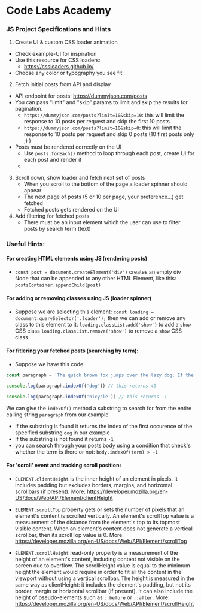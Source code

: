 # Code Labs Academy

### JS Project Specifications and Hints

1. Create UI & custom CSS loader animation

  - Check example-UI for inspiration
  - Use this resource for CSS loaders:
    - https://cssloaders.github.io/
  - Choose any color or typography you see fit

2. Fetch initial posts from API and display
  - API endpoint for posts: https://dummyjson.com/posts
  - You can pass "limit" and "skip" params to limit and skip the results for pagination.
    - `https://dummyjson.com/posts?limit=10&skip=10`: this will limit the response to 10 posts per request and skip the first 10 posts
    - `https://dummyjson.com/posts?limit=10&skip=0`: this will limit the response to 10 posts per request and skip 0 posts (10 first posts only ;) )
  - Posts must be rendered correctly on the UI
    - Use `posts.forEach()` method to loop through each post, create UI for each post and render it
    - 
3. Scroll down, show loader and fetch next set of posts
   - When you scroll to the bottom of the page a loader spinner should appear
   - The next page of posts (5 or 10 per page, your preference...) get fetched
   - Fetched posts gets rendered on the UI  
4. Add filtering for fetched posts
   - There must be an input element which the user can use to filter posts by search term (text)

### Useful Hints:

#### For creating HTML elements using JS (rendering posts)
* `const post = document.createElement('div')` creates an empty div Node that can be appended to any other HTML Element, like this: `postsContainer.appendChild(post)`  

#### For adding or removing classes using JS (loader spinner)
* Suppose we are selecting this element: 
`const loading = document.querySelector('.loader');`
then we can add or remove any class to this element to it:
`loading.classList.add('show')` to add a `show` CSS class
`loading.classList.remove('show')` to remove a `show` CSS class

#### For fitlering your fetched posts (searching by term):
* Suppose we have this code: 
```js
const paragraph = 'The quick brown fox jumps over the lazy dog. If the dog barked, was it really lazy?';

console.log(paragraph.indexOf('dog')) // this returns 40

console.log(paragraph.indexOf('bicycle')) // this returns -1
```
We can give the `indexOf()` method a substring to search for from the entire calling string `paragraph` from our example
  * If the substring is found it returns the index of the first occurence of the specified substring `dog` in our example
  * If the substring is not found it returns `-1`
  * you can search through your posts body using a condition that check's whether the term is there or not: `body.indexOf(term) > -1`     

#### For 'scroll' event and tracking scroll position: 
* `ELEMENT.clientHeight` is the inner height of an element in pixels. It includes padding but excludes borders, margins, and horizontal scrollbars (if present).
More: https://developer.mozilla.org/en-US/docs/Web/API/Element/clientHeight

* `ELEMENT.scrollTop` property gets or sets the number of pixels that an element's content is scrolled vertically.
An element's scrollTop value is a measurement of the distance from the element's top to its topmost visible content. When an element's content does not generate a vertical scrollbar, then its scrollTop value is 0.
More: https://developer.mozilla.org/en-US/docs/Web/API/Element/scrollTop

* `ELEMENT.scrollHeight` read-only property is a measurement of the height of an element's content, including content not visible on the screen due to overflow.
The scrollHeight value is equal to the minimum height the element would require in order to fit all the content in the viewport without using a vertical scrollbar. The height is measured in the same way as clientHeight: it includes the element's padding, but not its border, margin or horizontal scrollbar (if present). It can also include the height of pseudo-elements such as `::before` or `::after`.
More: https://developer.mozilla.org/en-US/docs/Web/API/Element/scrollHeight